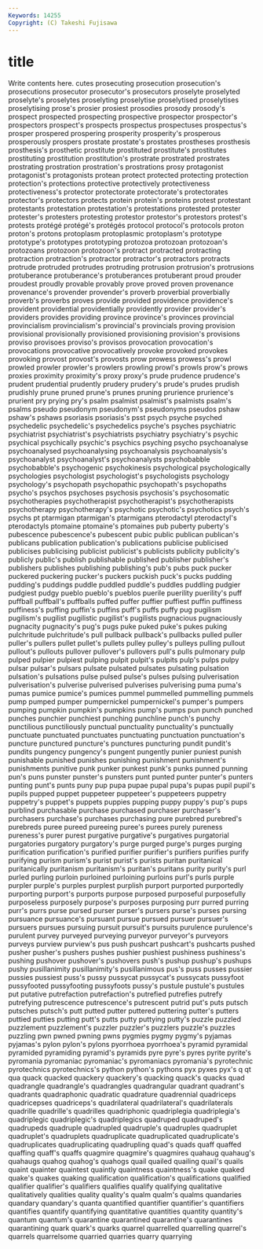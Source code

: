 ```yaml
---
Keywords: 14255 
Copyright: (C) Takeshi Fujisawa
---
```


# title

Write contents here.
cutes prosecuting prosecution prosecution's prosecutions prosecutor prosecutor's prosecutors proselyte proselyted
proselyte's proselytes proselyting proselytise proselytised proselytises proselytising prose's prosier prosiest
prosodies prosody prosody's prospect prospected prospecting prospective prospector prospector's prospectors
prospect's prospects prospectus prospectuses prospectus's prosper prospered prospering prosperity prosperity's
prosperous prosperously prospers prostate prostate's prostates prostheses prosthesis prosthesis's prosthetic
prostitute prostituted prostitute's prostitutes prostituting prostitution prostitution's prostrate prostrated prostrates
prostrating prostration prostration's prostrations prosy protagonist protagonist's protagonists protean protect
protected protecting protection protection's protections protective protectively protectiveness protectiveness's protector
protectorate protectorate's protectorates protector's protectors protects protein protein's proteins protest
protestant protestants protestation protestation's protestations protested protester protester's protesters protesting
protestor protestor's protestors protest's protests protégé protégé's protégés protocol protocol's
protocols proton proton's protons protoplasm protoplasmic protoplasm's prototype prototype's prototypes
prototyping protozoa protozoan protozoan's protozoans protozoon protozoon's protract protracted protracting
protraction protraction's protractor protractor's protractors protracts protrude protruded protrudes protruding
protrusion protrusion's protrusions protuberance protuberance's protuberances protuberant proud prouder proudest
proudly provable provably prove proved proven provenance provenance's provender provender's
proverb proverbial proverbially proverb's proverbs proves provide provided providence providence's
provident providential providentially providently provider provider's providers provides providing province
province's provinces provincial provincialism provincialism's provincial's provincials proving provision provisional
provisionally provisioned provisioning provision's provisions proviso provisoes proviso's provisos provocation
provocation's provocations provocative provocatively provoke provoked provokes provoking provost provost's
provosts prow prowess prowess's prowl prowled prowler prowler's prowlers prowling
prowl's prowls prow's prows proxies proximity proximity's proxy proxy's prude
prudence prudence's prudent prudential prudently prudery prudery's prude's prudes prudish
prudishly prune pruned prune's prunes pruning prurience prurience's prurient pry
prying pry's psalm psalmist psalmist's psalmists psalm's psalms pseudo pseudonym
pseudonym's pseudonyms pseudos pshaw pshaw's pshaws psoriasis psoriasis's psst psych
psyche psyched psychedelic psychedelic's psychedelics psyche's psyches psychiatric psychiatrist psychiatrist's
psychiatrists psychiatry psychiatry's psychic psychical psychically psychic's psychics psyching psycho
psychoanalyse psychoanalysed psychoanalysing psychoanalysis psychoanalysis's psychoanalyst psychoanalyst's psychoanalysts psychobabble psychobabble's
psychogenic psychokinesis psychological psychologically psychologies psychologist psychologist's psychologists psychology psychology's
psychopath psychopathic psychopath's psychopaths psycho's psychos psychoses psychosis psychosis's psychosomatic
psychotherapies psychotherapist psychotherapist's psychotherapists psychotherapy psychotherapy's psychotic psychotic's psychotics psych's
psychs pt ptarmigan ptarmigan's ptarmigans pterodactyl pterodactyl's pterodactyls ptomaine ptomaine's
ptomaines pub puberty puberty's pubescence pubescence's pubescent pubic public publican
publican's publicans publication publication's publications publicise publicised publicises publicising publicist
publicist's publicists publicity publicity's publicly public's publish publishable published publisher
publisher's publishers publishes publishing publishing's pub's pubs puck pucker puckered
puckering pucker's puckers puckish puck's pucks pudding pudding's puddings puddle
puddled puddle's puddles puddling pudgier pudgiest pudgy pueblo pueblo's pueblos
puerile puerility puerility's puff puffball puffball's puffballs puffed puffer puffier
puffiest puffin puffiness puffiness's puffing puffin's puffins puff's puffs puffy
pug pugilism pugilism's pugilist pugilistic pugilist's pugilists pugnacious pugnaciously pugnacity
pugnacity's pug's pugs puke puked puke's pukes puking pulchritude pulchritude's
pull pullback pullback's pullbacks pulled puller puller's pullers pullet pullet's
pullets pulley pulley's pulleys pulling pullout pullout's pullouts pullover pullover's
pullovers pull's pulls pulmonary pulp pulped pulpier pulpiest pulping pulpit
pulpit's pulpits pulp's pulps pulpy pulsar pulsar's pulsars pulsate pulsated
pulsates pulsating pulsation pulsation's pulsations pulse pulsed pulse's pulses pulsing
pulverisation pulverisation's pulverise pulverised pulverises pulverising puma puma's pumas pumice
pumice's pumices pummel pummelled pummelling pummels pump pumped pumper pumpernickel
pumpernickel's pumper's pumpers pumping pumpkin pumpkin's pumpkins pump's pumps pun
punch punched punches punchier punchiest punching punchline punch's punchy punctilious
punctiliously punctual punctuality punctuality's punctually punctuate punctuated punctuates punctuating punctuation
punctuation's puncture punctured puncture's punctures puncturing pundit pundit's pundits pungency
pungency's pungent pungently punier puniest punish punishable punished punishes punishing
punishment punishment's punishments punitive punk punker punkest punk's punks punned
punning pun's puns punster punster's punsters punt punted punter punter's
punters punting punt's punts puny pup pupa pupae pupal pupa's
pupas pupil pupil's pupils pupped puppet puppeteer puppeteer's puppeteers puppetry
puppetry's puppet's puppets puppies pupping puppy puppy's pup's pups purblind
purchasable purchase purchased purchaser purchaser's purchasers purchase's purchases purchasing pure
purebred purebred's purebreds puree pureed pureeing puree's purees purely pureness
pureness's purer purest purgative purgative's purgatives purgatorial purgatories purgatory purgatory's
purge purged purge's purges purging purification purification's purified purifier purifier's
purifiers purifies purify purifying purism purism's purist purist's purists puritan
puritanical puritanically puritanism puritanism's puritan's puritans purity purity's purl purled
purling purloin purloined purloining purloins purl's purls purple purpler purple's
purples purplest purplish purport purported purportedly purporting purport's purports purpose
purposed purposeful purposefully purposeless purposely purpose's purposes purposing purr purred
purring purr's purrs purse pursed purser purser's pursers purse's purses
pursing pursuance pursuance's pursuant pursue pursued pursuer pursuer's pursuers pursues
pursuing pursuit pursuit's pursuits purulence purulence's purulent purvey purveyed purveying
purveyor purveyor's purveyors purveys purview purview's pus push pushcart pushcart's
pushcarts pushed pusher pusher's pushers pushes pushier pushiest pushiness pushiness's
pushing pushover pushover's pushovers push's pushup pushup's pushups pushy pusillanimity
pusillanimity's pusillanimous pus's puss pusses pussier pussies pussiest puss's pussy
pussycat pussycat's pussycats pussyfoot pussyfooted pussyfooting pussyfoots pussy's pustule pustule's
pustules put putative putrefaction putrefaction's putrefied putrefies putrefy putrefying putrescence
putrescence's putrescent putrid put's puts putsch putsches putsch's putt putted
putter puttered puttering putter's putters puttied putties putting putt's putts
putty puttying putty's puzzle puzzled puzzlement puzzlement's puzzler puzzler's puzzlers
puzzle's puzzles puzzling pwn pwned pwning pwns pygmies pygmy pygmy's
pyjamas pyjamas's pylon pylon's pylons pyorrhoea pyorrhoea's pyramid pyramidal pyramided
pyramiding pyramid's pyramids pyre pyre's pyres pyrite pyrite's pyromania pyromaniac
pyromaniac's pyromaniacs pyromania's pyrotechnic pyrotechnics pyrotechnics's python python's pythons pyx
pyxes pyx's q qt qua quack quacked quackery quackery's quacking
quack's quacks quad quadrangle quadrangle's quadrangles quadrangular quadrant quadrant's quadrants
quadraphonic quadratic quadrature quadrennial quadriceps quadricepses quadriceps's quadrilateral quadrilateral's quadrilaterals
quadrille quadrille's quadrilles quadriphonic quadriplegia quadriplegia's quadriplegic quadriplegic's quadriplegics quadruped
quadruped's quadrupeds quadruple quadrupled quadruple's quadruples quadruplet quadruplet's quadruplets quadruplicate
quadruplicated quadruplicate's quadruplicates quadruplicating quadrupling quad's quads quaff quaffed quaffing
quaff's quaffs quagmire quagmire's quagmires quahaug quahaug's quahaugs quahog quahog's
quahogs quail quailed quailing quail's quails quaint quainter quaintest quaintly
quaintness quaintness's quake quaked quake's quakes quaking qualification qualification's qualifications
qualified qualifier qualifier's qualifiers qualifies qualify qualifying qualitative qualitatively qualities
quality quality's qualm qualm's qualms quandaries quandary quandary's quanta quantified
quantifier quantifier's quantifiers quantifies quantify quantifying quantitative quantities quantity quantity's
quantum quantum's quarantine quarantined quarantine's quarantines quarantining quark quark's quarks
quarrel quarrelled quarrelling quarrel's quarrels quarrelsome quarried quarries quarry quarrying
